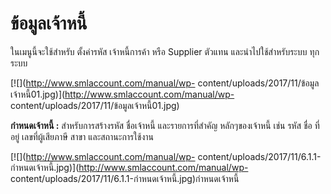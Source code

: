 # ข้อมูลเจ้าหนี้

ในเมนูนี้จะใช้สำหรับ ตั้งค่ารหัส เจ้าหนี้การค้า หรือ Supplier ตัวแทน
และนำไปใช้สำหรับระบบ ทุกระบบ

[![](http://www.smlaccount.com/manual/wp-
content/uploads/2017/11/ข้อมูลเจ้าหนี้01.jpg)](http://www.smlaccount.com/manual/wp-
content/uploads/2017/11/ข้อมูลเจ้าหนี้01.jpg)

**กำหนดเจ้าหนี้ :** สำหรับการสร้างรหัส ชื่อเจ้าหนี้ และรายการที่สำคัญ
หลักๆของเจ้าหนี้ เช่น รหัส ชื่อ ที่อยู่ เลขที่ผู้เสียภาษี สาขา
และสถานะการใช้งาน

[![](http://www.smlaccount.com/manual/wp-
content/uploads/2017/11/6.1.1-กำหนดเจ้าหนี้.jpg)](http://www.smlaccount.com/manual/wp-
content/uploads/2017/11/6.1.1-กำหนดเจ้าหนี้.jpg)กำหนดเจ้าหนี้







